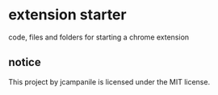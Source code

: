 <h1>extension starter</h1>
<p>code, files and folders for starting a chrome extension</p>
<h2>notice</h2>
This project by jcampanile is licensed under the MIT license.

